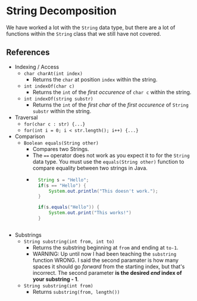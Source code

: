 # String Decomposition
We have worked a lot with the `String` data type, but there are a lot of functions within the `String` class that we still have not covered.

## References
* Indexing / Access
    * `char charAt(int index)`
        * Returns the `char` at position `index` within the string.
    * `int indexOf(char c)`
        * Returns the `int` of the _first occurence_ of `char c` within the string.
    * `int indexOf(string substr)` 
        * Returns the `int` of the _first char_ of the _first occurence_ of `String substr` within the string.
* Traversal
    * `for(char c : str) {...}`
    * `for(int i = 0; i < str.length(); i++) {...}`
* Comparison
    * `Boolean equals(String other)`
        * Compares two Strings.
        * The `==` operator does not work as you expect it to for the `String` data type. You must use the `equals(String other)` function to compare equality between two strings in Java.
        * ```Java
            String s = "Hello";
            if(s == "Hello") {
                System.out.println("This doesn't work.");
            }

            if(s.equals("Hello")) {
                System.out.print("This works!")
            }
        ```

* Substrings
    * `String substring(int from, int to)`
        * Returns the substring beginning at `from` and ending at `to-1`.
        * WARNING: Up until now I had been teaching the `substring` function WRONG. I said the second paramater is how many spaces it should go _forward_ from the starting index, but that's incorrect. The second parameter **is the desired _end_ index of your substring - 1**.
    * `String substring(int from)`
        * Returns `substring(from, length())`